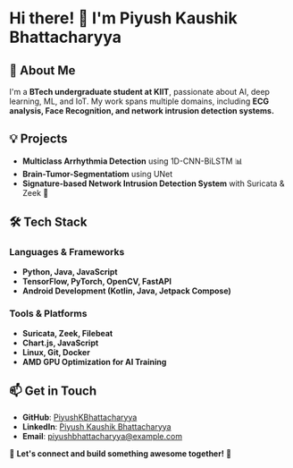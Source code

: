 # Hi there! 👋 I'm Piyush Kaushik Bhattacharyya

## 🚀 About Me
I'm a **BTech undergraduate student at KIIT**, passionate about AI, deep learning, ML, and IoT. My work spans multiple domains, including **ECG analysis, Face Recognition, and network intrusion detection systems.**

## 💡 Projects
- **Multiclass Arrhythmia Detection** using 1D-CNN-BiLSTM 📊
- **Brain-Tumor-Segmentatiom** using UNet
- **Signature-based Network Intrusion Detection System** with Suricata & Zeek 🔐

## 🛠️ Tech Stack
### **Languages & Frameworks**
- **Python, Java, JavaScript**
- **TensorFlow, PyTorch, OpenCV, FastAPI**
- **Android Development (Kotlin, Java, Jetpack Compose)**

### **Tools & Platforms**
- **Suricata, Zeek, Filebeat**
- **Chart.js, JavaScript**
- **Linux, Git, Docker**
- **AMD GPU Optimization for AI Training**

## 📫 Get in Touch
- **GitHub**: [PiyushKBhattacharyya](https://github.com/PiyushKBhattacharyya)
- **LinkedIn**: [Piyush Kaushik Bhattacharyya](https://www.linkedin.com/in/piyush-kbhattacharyya/)
- **Email**: piyushbhattacharyya@example.com

💙 **Let's connect and build something awesome together!** 🚀
